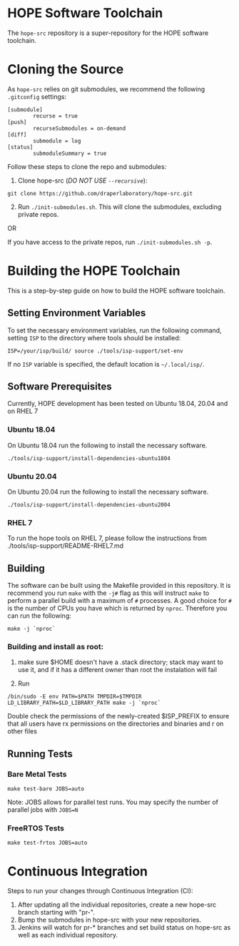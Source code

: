 # HOPE Software Toolchain

The `hope-src` repository is a super-repository for the HOPE software
toolchain.

# Cloning the Source

As `hope-src` relies on git submodules, we recommend the following
`.gitconfig` settings:

~~~
[submodule]
        recurse = true
[push]
        recurseSubmodules = on-demand
[diff]
        submodule = log
[status]
        submoduleSummary = true
~~~

Follow these steps to clone the repo and submodules:

1. Clone hope-src (*DO NOT USE `--recursive`*):

~~~
git clone https://github.com/draperlaboratory/hope-src.git
~~~

2. Run `./init-submodules.sh`. This will clone the submodules, excluding private repos.

OR

If you have access to the private repos, run `./init-submodules.sh -p`.

# Building the HOPE Toolchain

This is a step-by-step guide on how to build the HOPE software toolchain.

## Setting Environment Variables

To set the necessary environment variables, run the following command, setting
`ISP` to the directory where tools should be installed:

```
ISP=/your/isp/build/ source ./tools/isp-support/set-env
```

If no `ISP` variable is specified, the default location is `~/.local/isp/`.

## Software Prerequisites

Currently, HOPE development has been tested on Ubuntu 18.04, 20.04 and on RHEL 7

### Ubuntu 18.04

On Ubuntu 18.04 run the following to install the necessary software.

```
./tools/isp-support/install-dependencies-ubuntu1804
```
### Ubuntu 20.04

On Ubuntu 20.04 run the following to install the necessary software.

```
./tools/isp-support/install-dependencies-ubuntu2004
```

### RHEL 7

To run the hope tools on RHEL 7, please follow the instructions from ./tools/isp-support/README-RHEL7.md


## Building

The software can be built using the Makefile provided in this repository.  It is
recommend you run `make` with the `-j#` flag as this will instruct `make` to
perform a parallel build with a maximum of `#` processes.  A good
choice for `#` is the number of CPUs you have which is returned by `nproc`.
Therefore you can run the following:

```
make -j `nproc`
```

### Building and install as root:

1. make sure $HOME doesn't have a .stack directory; stack may want to use it, and if it has a different owner than
root the instalation will fail

2. Run

```
/bin/sudo -E env PATH=$PATH TMPDIR=$TMPDIR LD_LIBRARY_PATH=$LD_LIBRARY_PATH make -j `nproc`
```

Double check the permissions of the newly-created $ISP_PREFIX to ensure that all users have rx permissions
on the directories and binaries and r on other files

## Running Tests

### Bare Metal Tests

```
make test-bare JOBS=auto
```

Note: JOBS allows for parallel test runs. You may specify the number of parallel jobs with `JOBS=N`

### FreeRTOS Tests

```
make test-frtos JOBS=auto
```

# Continuous Integration

Steps to run your changes through Continuous Integration (CI):

1. After updating all the individual repositories, create a new hope-src branch starting with "pr-".
2. Bump the submodules in hope-src with your new repositories.
3. Jenkins will watch for pr-* branches and set build status on hope-src as well as each individual repository.
